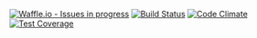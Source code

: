 [![Waffle.io - Issues in progress](https://badge.waffle.io/JacOng17/JacOng17.github.io.png?label=in%20progress&title=In%20Progress)](http://waffle.io/JacOng17/JacOng17.github.io)
[![Build Status](https://travis-ci.org/JacOng17/JacOng17.github.io.svg?branch=master)](https://travis-ci.org/JacOng17/JacOng17.github.io)
[![Code Climate](https://codeclimate.com/github/codeclimate/codeclimate/badges/gpa.svg)](https://codeclimate.com/github/JacOng17/JacOng17.github.io)
[![Test Coverage](https://api.codeclimate.com/v1/badges/8390c9d3c330ddc6923d/test_coverage)](https://codeclimate.com/github/JacOng17/JacOng17.github.io/test_coverage)

